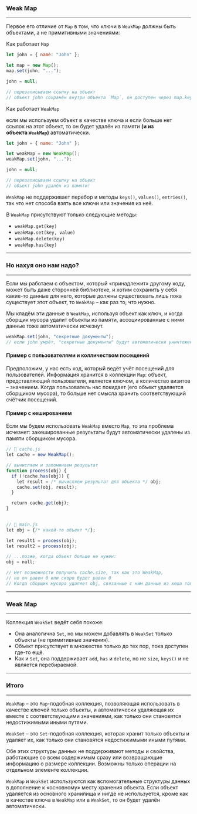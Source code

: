 
### Weak Map
---

Первое его отличие от `Map` в том, что ключи в `WeakMap` должны быть объектами, а не примитивными значениями:

Как работает `Map`

```js
let john = { name: "John" }; 

let map = new Map(); 
map.set(john, "..."); 

john = null; 

// перезаписываем ссылку на объект 
// объект john сохранён внутри объекта `Map`, он доступен через map.keys()
```

Как работает `WeakMap`

если мы используем объект в качестве ключа и если больше нет ссылок на этот объект, то он будет удалён из памяти **(и из объекта `WeakMap`)** автоматически.

```js
let john = { name: "John" }; 

let weakMap = new WeakMap(); 
weakMap.set(john, "..."); 

john = null; 

// перезаписываем ссылку на объект 
// объект john удалён из памяти!
```

`WeakMap` не поддерживает перебор и методы `keys()`, `values()`, `entries()`, так что нет способа взять все ключи или значения из неё.

В `WeakMap` присутствуют только следующие методы:

-   `weakMap.get(key)`
-   `weakMap.set(key, value)`
-   `weakMap.delete(key)`
-   `weakMap.has(key)`

---
### Но нахуя оно нам надо?
---

Если мы работаем с объектом, который «принадлежит» другому коду, может быть даже сторонней библиотеке, и хотим сохранить у себя какие-то данные для него, которые должны существовать лишь пока существует этот объект, то `WeakMap` – как раз то, что нужно.

Мы кладём эти данные в `WeakMap`, используя объект как ключ, и когда сборщик мусора удалит объекты из памяти, ассоциированные с ними данные тоже автоматически исчезнут.

```js
weakMap.set(john, "секретные документы"); 
// если john умрёт, "секретные документы" будут автоматически уничтожены
```


#### Пример с пользователями и колличеством посещений

Предположим, у нас есть код, который ведёт учёт посещений для пользователей. Информация хранится в коллекции `Map`: объект, представляющий пользователя, является ключом, а количество визитов – значением. Когда пользователь нас покидает (его объект удаляется сборщиком мусора), то больше нет смысла хранить соответствующий счётчик посещений.

#### Пример с кешированием

Если мы будем использовать `WeakMap` вместо `Map`, то эта проблема исчезнет: закешированные результаты будут автоматически удалены из памяти сборщиком мусора.

```js
// 📁 cache.js
let cache = new WeakMap();

// вычисляем и запоминаем результат
function process(obj) {
  if (!cache.has(obj)) {
    let result = /* вычисляем результат для объекта */ obj;
    cache.set(obj, result);
  } 

  return cache.get(obj);
}
  

// 📁 main.js
let obj = {/* какой-то объект */};

let result1 = process(obj);
let result2 = process(obj);

// ...позже, когда объект больше не нужен:
obj = null;

// Нет возможности получить cache.size, так как это WeakMap,
// но он равен 0 или скоро будет равен 0
// Когда сборщик мусора удаляет obj, связанные с ним данные из кеша тоже удаляются
```

---
### Weak Map
---

Коллекция `WeakSet` ведёт себя похоже:

-   Она аналогична `Set`, но мы можем добавлять в `WeakSet` только объекты (не примитивные значения).
-   Объект присутствует в множестве только до тех пор, пока доступен где-то ещё.
-   Как и `Set`, она поддерживает `add`, `has` и `delete`, но не `size`, `keys()` и не является перебираемой.

---
### Итого
---

`WeakMap` – это `Map`-подобная коллекция, позволяющая использовать в качестве ключей только объекты, и автоматически удаляющая их вместе с соответствующими значениями, как только они становятся недостижимыми иными путями.

`WeakSet` – это `Set`-подобная коллекция, которая хранит только объекты и удаляет их, как только они становятся недостижимыми иными путями.

Обе этих структуры данных не поддерживают методы и свойства, работающие со всем содержимым сразу или возвращающие информацию о размере коллекции. Возможны только операции на отдельном элементе коллекции.

`WeakMap` и `WeakSet` используются как вспомогательные структуры данных в дополнение к «основному» месту хранения объекта. Если объект удаляется из основного хранилища и нигде не используется, кроме как в качестве ключа в `WeakMap` или в `WeakSet`, то он будет удалён автоматически.